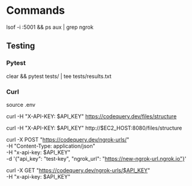 # Commands

<!-- TODO: Rewrite history to purge sensitive data in this file. -->

lsof -i :5001 && ps aux | grep ngrok

## Testing

### Pytest

clear && pytest tests/ | tee tests/results.txt

### Curl

source .env

curl -H "X-API-KEY: $API_KEY" https://codequery.dev/files/structure

curl -H "X-API-KEY: $API_KEY" http://$EC2_HOST:8080/files/structure

curl -X POST "https://codequery.dev/ngrok-urls/" \
 -H "Content-Type: application/json" \
 -H "x-api-key: $API_KEY" \
 -d '{"api_key": "test-key", "ngrok_url": "https://new-ngrok-url.ngrok.io"}'

curl -X GET "https://codequery.dev/ngrok-urls/$API_KEY" \
 -H "x-api-key: $API_KEY"
